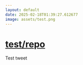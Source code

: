 ```yaml
---
layout: default
date: 2025-02-18T01:39:27.612677
image: assets/test.png
---
```


# [test/repo](https://github.com/test/repo)

Test tweet
